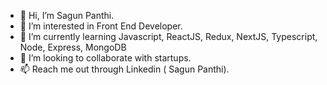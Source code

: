 - 👋 Hi, I’m Sagun Panthi.
- 👀 I’m interested in Front End Developer.
- 🌱 I’m currently learning Javascript, ReactJS, Redux, NextJS, Typescript, Node, Express, MongoDB
- 💞️ I’m looking to collaborate with startups.
- 📫 Reach me out through Linkedin ( Sagun Panthi).

<!---
sagun7/sagun7 is a ✨ special ✨ repository because its `README.md` (this file) appears on your GitHub profile.
You can click the Preview link to take a look at your changes.
--->
